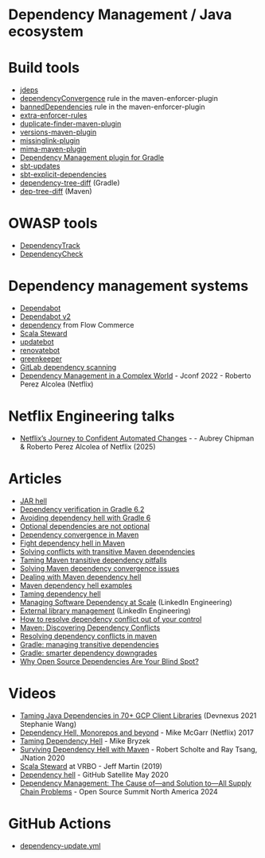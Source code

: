 # Dependency Management / Java ecosystem

# Build tools
* [jdeps](https://docs.oracle.com/en/java/javase/11/tools/jdeps.html)
* [dependencyConvergence](https://maven.apache.org/enforcer/enforcer-rules/dependencyConvergence.html) rule in the maven-enforcer-plugin
* [bannedDependencies](https://maven.apache.org/enforcer/enforcer-rules/bannedDependencies.html) rule in the maven-enforcer-plugin
* [extra-enforcer-rules](http://www.mojohaus.org/extra-enforcer-rules/index.html)
* [duplicate-finder-maven-plugin](https://github.com/basepom/duplicate-finder-maven-plugin)
* [versions-maven-plugin](http://www.mojohaus.org/versions-maven-plugin/)
* [missinglink-plugin](https://github.com/spotify/missinglink)
* [mima-maven-plugin](https://github.com/kelnos/mima-maven-plugin)
* [Dependency Management plugin for Gradle](https://docs.spring.io/dependency-management-plugin/docs/current/reference/html/)
* [sbt-updates](https://github.com/rtimush/sbt-updates)
* [sbt-explicit-dependencies](https://github.com/cb372/sbt-explicit-dependencies)
* [dependency-tree-diff](https://github.com/JakeWharton/dependency-tree-diff) (Gradle)
* [dep-tree-diff](https://github.com/wildfly/dep-tree-diff) (Maven)

# OWASP tools
* [DependencyTrack](https://github.com/DependencyTrack/dependency-track)
* [DependencyCheck](https://jeremylong.github.io/DependencyCheck/)

# Dependency management systems
* [Dependabot](https://github.blog/2019-01-31-keep-your-dependencies-secure-and-up-to-date-with-github-and-dependabot/)
* [Dependabot v2](https://github.blog/2020-06-01-keep-all-your-packages-up-to-date-with-dependabot/)
* [dependency](https://github.com/flowcommerce/dependency) from Flow Commerce
* [Scala Steward](https://github.com/fthomas/scala-steward)
* [updatebot](https://github.com/jenkins-x/updatebot)
* [renovatebot](https://github.com/renovatebot/renovate)
* [greenkeeper](https://greenkeeper.io)
* [GitLab dependency scanning](https://docs.gitlab.com/ee/user/application_security/dependency_scanning/)
* [Dependency Management in a Complex World](https://www.youtube.com/watch?v=1tV9SjJpkHo) - Jconf 2022 - Roberto Perez Alcolea (Netflix)

# Netflix Engineering talks
* [Netflix’s Journey to Confident Automated Changes](https://www.youtube.com/watch?v=b3qPzRpb1ic) -  - Aubrey Chipman & Roberto Perez Alcolea of Netflix (2025)

# Articles
* [JAR hell](https://blog.codefx.org/java/jar-hell/)
* [Dependency verification in Gradle 6.2](https://docs.gradle.org/6.2/userguide/dependency_verification.html)
* [Avoiding dependency hell with Gradle 6](https://blog.gradle.org/avoiding-dependency-hell-gradle-6)
* [Optional dependencies are not optional](https://blog.gradle.org/optional-dependencies)
* [Dependency convergence in Maven](http://web.archive.org/web/20130121032442/http://www.jasonwhaley.com/blog/2012/03/21/dependency-convergence-in-maven/)
* [Fight dependency hell in Maven](http://cupofjava.de/blog/2013/02/01/fight-dependency-hell-in-maven/)
* [Solving conflicts with transitive Maven dependencies](http://timsteffens.blogspot.com/2014/05/solving-conflicts-with-transitive-maven.html)
* [Taming Maven transitive dependency pitfalls](http://blog.kdgregory.com/2016/04/taming-maven-transitive-dependency.html)
* [Solving Maven dependency convergence issues](https://stackoverflow.com/questions/16100315/solving-maven-dependency-convergence-issues)
* [Dealing with Maven dependency hell](https://carlosbecker.com/posts/maven-dependency-hell/)
* [Maven dependency hell examples](https://github.com/JoepWeijers/maven-dependency-hell)
* [Taming dependency hell](https://www.infoq.com/news/2015/06/taming-dependency-hell/)
* [Managing Software Dependency at Scale](https://engineering.linkedin.com/blog/2018/09/managing-software-dependency-at-scale) (LinkedIn Engineering)
* [External library management](https://engineering.linkedin.com/blog/2017/08/external-library-management--making-continuous-delivery-reliable) (LinkedIn Engineering)
* [How to resolve dependency conflict out of your control](https://bryantsai.com/how-to-resolve-dependency-conflict-out-of-your-control-e75ace79e54f)
* [Maven: Discovering Dependency Conflicts](https://blog.mafr.de/2014/08/30/maven-discovering-dependency-conflicts/)
* [Resolving dependency conflicts in maven](https://immutables.pl/2015/03/30/resolving-dependency-conflicts-in-maven/)
* [Gradle: managing transitive dependencies](https://docs.gradle.org/current/userguide/managing_transitive_dependencies.html)
* [Gradle: smarter dependency downgrades](https://blog.gradle.org/version-downgrade)
* [Why Open Source Dependencies Are Your Blind Spot?](https://resources.whitesourcesoftware.com/blog-whitesource/why-open-source-dependencies-are-your-blind-spot)

# Videos
* [Taming Java Dependencies in 70+ GCP Client Libraries](https://www.youtube.com/watch?v=FsnY-BdgA8M) (Devnexus 2021 Stephanie Wang)
* [Dependency Hell, Monorepos and beyond](https://www.youtube.com/watch?v=VNqmHJtItCs) - Mike McGarr (Netflix) 2017
* [Taming Dependency Hell](https://www.infoq.com/presentations/microservices-dependencies/) - Mike Bryzek
* [Surviving Dependency Hell with Maven](https://www.youtube.com/watch?v=oQNpMSyge84) - Robert Scholte and Ray Tsang, JNation 2020
* [Scala Steward](https://www.youtube.com/watch?v=TTxy_daMPUQ) at VRBO - Jeff Martin (2019)
* [Dependency hell](https://www.youtube.com/watch?v=GtLZp6DbcE4) - GitHub Satellite May 2020
* [Dependency Management: The Cause of—and Solution to—All Supply Chain Problems](https://www.youtube.com/watch?v=rG3mdgvZf10) - Open Source Summit North America 2024

# GitHub Actions
- [dependency-update.yml](https://github.com/micronaut-projects/micronaut-core/blob/master/.github/workflows/dependency-update.yml)

